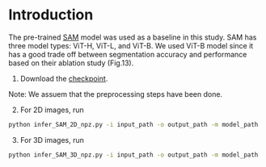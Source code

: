 # Introduction

The pre-trained [SAM](https://github.com/facebookresearch/segment-anything) model was used as a baseline in this study. SAM has three model types: ViT-H, ViT-L, and ViT-B. We used ViT-B model since it has a good trade off between segmentation accuracy and performance based on their ablation study (Fig.13). 


1. Download the [checkpoint](https://dl.fbaipublicfiles.com/segment_anything/sam_vit_b_01ec64.pth). 

Note: We assuem that the preprocessing steps have been done. 

2. For 2D images, run

```bash
python infer_SAM_2D_npz.py -i input_path -o output_path -m model_path
```


3. For 3D images, run

```bash
python infer_SAM_3D_npz.py -i input_path -o output_path -m model_path
```
